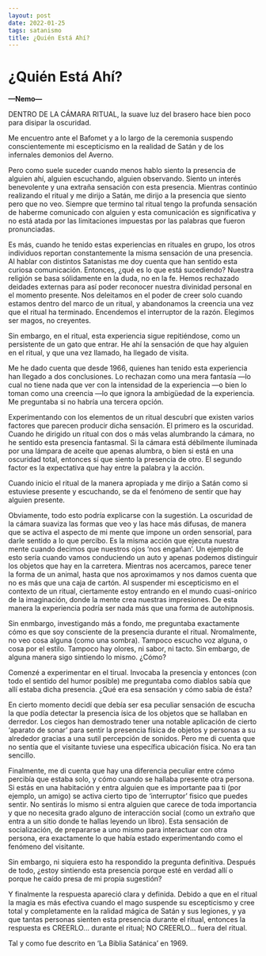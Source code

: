 ```yaml
---
layout: post
date: 2022-01-25
tags: satanismo
title: ¿Quién Está Ahí?
---
```


# ¿Quién Está Ahí?

**—Nemo—**

DENTRO DE LA CÁMARA RITUAL, la suave luz del brasero hace bien poco para disipar la oscuridad.

Me encuentro ante el Bafomet y a lo largo de la ceremonia suspendo conscientemente mi escepticismo en la realidad de Satán y de los infernales demonios del Averno.

Pero como suele suceder cuando menos hablo siento la presencia de alguien ahí, alguien escuchando, alguien observando. Siento un interés benevolente y una extraña sensación con esta presencia. Mientras continúo realizando el ritual y me dirijo a Satán, me dirijo a la presencia que siento pero que no veo. Siempre que termino tal ritual tengo la profunda sensación de haberme comunicado con alguien y esta comunicación es significativa y no está atada por las limitaciones impuestas por las palabras que fueron pronunciadas.

Es más, cuando he tenido estas experiencias en rituales en grupo, los otros individuos reportan constantemente la misma sensación de una presencia. Al hablar con distintos Satanistas me doy cuenta que han sentido esta curiosa comunicación. Entonces, ¿qué es lo que está sucediendo? Nuestra religión se basa sólidamente en la duda, no en la fe. Hemos rechazado deidades externas para así poder reconocer nuestra divinidad personal en el momento presente. Nos deleitamos en el poder de creer solo cuando estamos dentro del marco de un ritual, y abandonamos la creencia una vez que el ritual ha terminado. Encendemos el interruptor de la razón. Elegimos ser magos, no creyentes.

Sin embargo, en el ritual, esta experiencia sigue repitiéndose, como un persistente de un gato que entrar. He ahí la sensación de que hay alguien en el ritual, y que una vez llamado, ha llegado de visita.

Me he dado cuenta que desde 1966, quienes han tenido esta experiencia han llegado a dos conclusiones. Lo rechazan como una mera fantasía —lo cual no tiene nada que ver con la intensidad de la experiencia —o bien lo toman como una creencia —lo que ignora la ambigüedad de la experiencia. Me preguntaba si no habría una tercera opción.

Experimentando con los elementos de un ritual descubrí que existen varios factores que parecen producir dicha sensación. El primero es la oscuridad. Cuando he dirigido un ritual con dos o más velas alumbrando la cámara, no he sentido esta presencia fantasmal. Si la cámara está débilmente iluminada por una lámpara de aceite que apenas alumbra, o bien si está en una oscuridad total, entonces sí que siento la presencia de otro. El segundo factor es la expectativa que hay entre la palabra y la acción.

Cuando inicio el ritual de la manera apropiada y me dirijo a Satán como si estuviese presente y escuchando, se da el fenómeno de sentir que hay alguien presente.

Obviamente, todo esto podría explicarse con la sugestión. La oscuridad de la cámara suaviza las formas que veo y las hace más difusas, de manera que se activa el aspecto de mi mente que impone un orden sensorial, para darle sentido a lo que percibo. Es la misma acción que ejecuta nuestra mente cuando decimos que nuestros ojos ‘nos engañan’. Un ejemplo de esto sería cuando vamos conduciendo un auto y apenas podemos distinguir los objetos que hay en la carretera. Mientras nos acercamos, parece tener la forma de un animal, hasta que nos aproximamos y nos damos cuenta que no es más que una caja de cartón. Al suspender mi escepticismo en el contexto de un ritual, ciertamente estoy entrando en el mundo cuasi-onírico de la imaginación, donde la mente crea nuestras impresiones. De esta manera la experiencia podría ser nada más que una forma de autohipnosis.

Sin enmbargo, investigando más a fondo, me preguntaba exactamente cómo es que soy consciente de la presencia durante el ritual. Nromalmente, no veo cosa alguna (como una sombra). Tampoco escucho voz alguna, o cosa por el estilo. Tampoco hay olores, ni sabor, ni tacto. Sin embargo, de alguna manera sigo sintiendo lo mismo. ¿Cómo?

Comenzé a experimentar en el tirual. Invocaba la presencia y entonces (con todo el sentido del humor posible) me preguntaba como diablos sabía que allí estaba dicha presencia. ¿Qué era esa sensación y cómo sabía de ésta?

En cierto momento decidí que debía ser esa peculiar sensación de escucha la que podía detectar la presencia ísica de los objetos que se hallaban en derredor. Los ciegos han demostrado tener una notable aplicación de cierto ‘aparato de sonar’ para sentir la presencia física de objetos y personas a su alrededor gracias a una sutil percepción de sonidos. Pero me di cuenta que no sentía que el visitante tuviese una específica ubicación física. No era tan sencillo.

Finalmente, me di cuenta que hay una diferencia peculiar entre cómo percibía que estaba solo, y cómo cuando se hallaba presente otra persona. Si estás en una habitación y entra alguien que es importante paa ti (por ejemplo, un amigo) se activa cierto tipo de ‘interruptor’ fisico que puedes sentir. No sentirás lo mismo si entra alguien que carece de toda importancia y que no necesita grado alguno de interacción social (como un extraño que entra a un sitio donde te hallas leyendo un libro). Esta sensación de socialización, de prepararse a uno mismo para interactuar con otra persona, era exactamente lo que había estado experimentando como el fenómeno del visitante.

Sin embargo, ni siquiera esto ha respondido la pregunta definitiva. Después de todo, ¿estoy sintiendo esta presencia porque esté en verdad allí o porque he caído presa de mi propia sugestión?

Y finalmente la respuesta apareció clara y definida. Debido a que en el ritual la magia es más efectiva cuando el mago suspende su escepticismo y cree total y completamente en la ralidad mágica de Satán y sus legiones, y ya que tantas personas sienten esta presencia durante el ritual, entonces la respuesta es CREERLO... durante el ritual; NO CREERLO... fuera del ritual.

Tal y como fue descrito en ‘La Biblia Satánica’ en 1969.
